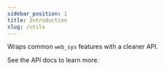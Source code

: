 ```yaml
---
sidebar_position: 1
title: Introduction
slug: /utils
---
```


Wraps common `web_sys` features with a cleaner API.

See the API docs to learn more.

